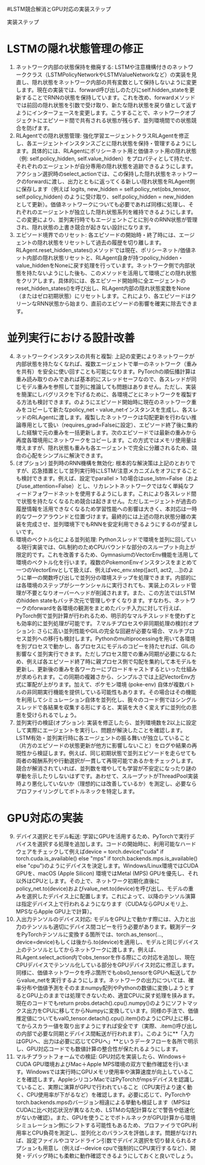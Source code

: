 #LSTM競合解消とGPU対応の実装ステップ

実装ステップ
# LSTMの隠れ状態管理の修正
1. ネットワーク内部の状態保持を撤廃する: LSTMや注意機構付きのネットワーククラス（LSTMPolicyNetworkやLSTMValueNetworkなど）の実装を見直し、隠れ状態をネットワーク内部の共有変数として保持しないように変更します。現在の実装では、forward呼び出しのたびにself.hidden_stateを更新することでRNNの状態を保持しています。これを改め、forwardメソッドでは前回の隠れ状態を引数で受け取り、新たな隠れ状態を戻り値として返すようにインターフェースを変更します。こうすることで、ネットワークオブジェクトにエピソード間で共有される状態が残らず、並列環境間での状態競合を防げます。
2. RLAgentでの隠れ状態管理: 強化学習エージェントクラスRLAgentを修正し、各エージェントインスタンスごとに隠れ状態を保持・管理するようにします。具体的には、RLAgentにポリシーネット用と価値ネット用の隠れ状態（例: self.policy_hidden, self.value_hidden）をプロパティとして持たせ、それぞれのエージェントが自分専用の隠れ状態を追跡できるようにします。アクション選択時のselect_actionでは、この保持した隠れ状態をネットワークのforwardに渡し、出力とともに返ってくる新しい隠れ状態をRLAgent側に保存します（例えば logits, new_hidden = self.policy_net(obs_tensor, self.policy_hidden) のように受け取り、self.policy_hidden = new_hidden として更新）。価値ネットワークについても必要であれば同様に処理し、それぞれのエージェントが独立した隠れ状態系列を維持できるようにします。この変更により、並列実行時でもエージェントごとに別々のRNN状態が管理され、隠れ状態の上書き競合が起きない設計になります。
3. エピソード境界でのリセット: 各エピソードの開始時・終了時には、エージェントの隠れ状態をリセットして過去の履歴を切り離します。RLAgent.reset_hidden_states()メソッドでは現在、ポリシーネット/価値ネット内部の隠れ状態リセットと、RLAgent自身が持つpolicy_hidden・value_hiddenをNoneに戻す処理を行っています。ネットワーク側で内部状態を持たないようにした後も、このメソッドを活用して環境ごとの隠れ状態をクリアします。具体的には、各エピソード開始時に全エージェントのreset_hidden_states()を呼び出し、RLAgent内部の隠れ状態変数をNone（またはゼロ初期状態）にリセットします。これにより、各エピソードはクリーンなRNN状態から始まり、直前のエピソードの影響を確実に除去できます。

# 並列実行における設計改善
4. ネットワークインスタンスの共有と複製: 上記の変更によりネットワークが内部状態を持たなくなれば、複数エージェントで単一のネットワーク（重みを共有）を安全に使い回すことも可能になります。PyTorchの順伝播計算は重み読み取りのみであれば基本的にスレッドセーフなので、各スレッドが同じモデル重みを参照して並列に推論しても問題はありません。ただし、実装を簡潔にしバグリスクを下げるために、各環境ごとにネットワークを複製する方法も検討できます。のようにエピソード開始時に現在のネットワーク重みをコピーして新たなpolicy_net・value_netインスタンスを生成し、各スレッドのRLAgentに渡します。複製したネットワークは勾配更新を行わない推論専用として扱い（requires_grad=Falseに設定）、エピソード終了後に集約した経験で元の重みを一括更新します。次のエピソードでは最新の重みから再度各環境用にネットワークをコピーします。この方式ではメモリ使用量は増えますが、隠れ状態も重みも各エージェントで完全に分離されるため、競合の心配をシンプルに解決できます。
5. (オプション) 並列時のRNN機構を無効化: 根本的な解決策は上記のとおりですが、応急措置として並列実行時にLSTM/注意メカニズムをオフにすることも検討できます。例えば、設定でparallel > 1の場合はuse_lstm=False（およびuse_attention=False）とし、リカレントネットワークではなく単純なフィードフォワードネットを使用するようにします。これにより各スレッド間で状態を持たなくなるため競合は起きません。ただしエージェントが過去の履歴情報を活用できなくなるため学習性能への影響は大きく、本対応は一時的なワークアラウンドと位置づけます。最終的には上述の隠れ状態分離の実装を完成させ、並列環境下でもRNNを安定利用できるようにするのが望ましいです。
6. 環境のベクトル化による並列処理: Pythonスレッドで環境を並列に回している現行実装では、GIL制約のためCPUバウンドな部分のスループット向上が限定的です。これを改善するため、GymnasiumのVectorEnv機能を活用して環境のベクトル化を行います。複数のPokemonEnvインスタンスをまとめて一つのVectorEnvとして扱えば、例えばvec_env.step([act1, act2, ...])のように単一の関数呼び出しで並列分の環境ステップを処理できます。内部的には各環境のステップがシーケンシャルに実行されても、実装上のスレッド管理が不要となりオーバーヘッドが削減されます。また、この方法ではLSTMのhidden stateもバッチ次元で管理しやすくなります。すなわち、ネットワークのforwardを各環境の観測をまとめたバッチ入力に対して行えば、PyTorch側で並列計算が行われるため、明示的なマルチスレッドを使わずとも効率的に並列処理が可能です。
7.マルチプロセスや非同期処理の検討(オプション): さらに高い並列性能やGILの完全な回避が必要な場合、マルチプロセス並列への移行も検討します。Pythonのmultiprocessingを用いて各環境を別プロセスで動かし、各プロセスにモデルのコピーを持たせれば、GILの影響なく並列実行できます。ただしプロセス間での重み同期が必要になるため、例えば各エピソード終了時に親プロセス側で勾配を集約して本モデルを更新し、更新後の重みを各ワーカーにブロードキャストするといった仕組みが求められます。この同期の複雑さから、シンプルさでは上記VectorEnv方式に軍配が上がります。加えて、ポケモン環境 (poke-env) 自体が複数バトルの非同期実行機能を提供している可能性もあります。その場合はその機能を利用してシミュレーション自体を並列化し、我々のコード側ではシングルスレッドで各結果を収集する形にすると、実装を大きく変えずに並列化の恩恵を受けられるでしょう。
8. 並列実行の検証(オプション): 実装を修正したら、並列環境数を2以上に設定して実際にエージェントを実行し、問題が解決したことを確認します。LSTM有効・並列実行時に各エージェントの振る舞いが独立していること（片方のエピソードの状態更新が他方に影響しないこと）をログや結果の再現性から検証します。例えば、同じ初期状態で並列エピソードを走らせても両者の報酬系列や行動選択が一貫して再現可能であるかをチェックします。競合が解消されていれば、並列数を増やしても学習が不安定になったり謎の挙動を示したりしないはずです。あわせて、スループットがThreadPool実装時より悪化していないか（理想的には改善しているか）を測定し、必要ならプロファイリングしてボトルネックを特定します。

# GPU対応の実装
9. デバイス選択とモデル転送: 学習にGPUを活用するため、PyTorchで実行デバイスを選択する処理を追加します。コードの開始時に、利用可能なハードウェアをチェックして例えばdevice = torch.device("cuda" if torch.cuda.is_available() else "mps" if torch.backends.mps.is_available() else "cpu")のようにデバイスを決定します。Windows/Linux環境ではCUDA GPUを、macOS (Apple Silicon) 環境ではMetal (MPS) GPUを優先し、それ以外はCPUとします。その上で、ネットワーク初期化直後にpolicy_net.to(device)およびvalue_net.to(device)を呼び出し、モデルの重みを選択したデバイス上に配置します。これによって、以降のテンソル演算は指定デバイス上で行われるようになります（CUDAならGPUメモリ上、MPSならApple GPU上で計算）。
10. 入出力テンソルのデバイス対応: モデルをGPU上で動かす際には、入力と出力のテンソルも適切にデバイス間コピーを行う必要があります。観測データをPyTorchテンソルに変換する箇所では、torch.as_tensor(..., device=device)もしくは後から.to(device)を適用し、モデルと同じデバイス上のテンソルとしてからネットワークに渡します。例えば、RLAgent.select_action内でobs_tensorを作る際にこの対応を追加し、現在CPUデバイスでテンソル化している部分をGPUデバイス対応に修正します。同様に、価値ネットワークを呼ぶ箇所でもobs0_tensorをGPUへ転送してからvalue_netを実行するようにします。ネットワークの出力については、確率分布や価値予測をそのままnumpy配列やPythonの数値に変換しようとするとGPU上のままでは処理できないため、適宜CPUに戻す処理を挟みます。現在のコードでもreturn probs.detach().cpu().numpy()のようにソフトマックス出力をCPUに移してからNumpyに変換しています。同様の手法で、価値推定値についてもval0_tensor.detach().cpu().item()のようにCPU上に移してからスカラー値を取り出すようにすれば安全です（実際、.item()呼び出しの内部で必要な同期とデバイス間転送が行われます）。このように**「入力はGPUへ、出力は必要に応じてCPUへ」**というデータフローを各所で明示し、GPU対応コードでも数値計算の整合性が保たれるようにします。
11. マルチプラットフォームでの検証: GPU対応を実装したら、Windows＋CUDA GPU環境およびMac＋Apple MPS環境の双方で動作確認を行います。Windowsでは実行時にGPUメモリ使用率や演算速度が向上していることを確認します。AppleシリコンMacではPyTorchがmpsデバイスを認識していること、実際に演算がGPUで行われていること（CPU実行より速く動く、CPU使用率が下がるなど）を確認します。必要に応じて、PyTorchやtorch.backends.mpsのバージョン相違による挙動も検証します（MPSはCUDAに比べ対応状況が異なるため、LSTMの勾配計算などで警告や低速化がないか確認）。また、GPUを使うことでボトルネックがGPU計算から環境シミュレーション側にシフトする可能性もあるため、プロファイラでGPU利用率とCPU負荷を測定し、並列化とのバランスを評価します。問題がなければ、設定ファイルやコマンドライン引数でデバイス選択を切り替えられるオプションも用意し（例えば--device cpuで強制的にCPU実行するなど）、開発・デバッグ時にも柔軟に動作確認できるようにしておくと良いでしょう。
